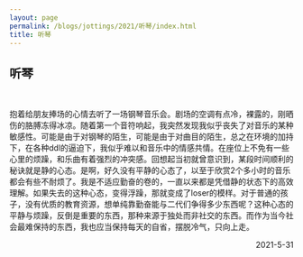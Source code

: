 ```yaml
---
layout: page
permalink: /blogs/jottings/2021/听琴/index.html
title: 听琴
---
```


## 听琴
<br>

抱着给朋友捧场的心情去听了一场钢琴音乐会。剧场的空调有点冷，裸露的，刚晒伤的胳膊冻得冰凉。随着第一个音符响起，我突然发现我似乎丧失了对音乐的某种敏感性。可能是由于对钢琴的陌生，可能是由于对曲目的陌生，总之在环境的加持下，在各种ddl的逼迫下，我似乎难以和音乐中的情感共情。在座位上不免有一些心里的烦躁，和乐曲有着强烈的冲突感。回想起当初就曾意识到，某段时间顺利的秘诀就是静的心态。是啊，好久没有平静的心态了，以至于欣赏2个多小时的音乐都会有些不耐烦了。我是不适应勤奋的卷的，一直以来都是凭借静的状态下的高效理解。如果失去的这种心态，变得浮躁，那就变成了loser的模样。对于普通的孩子，没有优质的教育资源，想单纯靠勤奋能与二代们争得多少东西呢？这种心态的平静与烦躁，反倒是重要的东西，那种来源于独处而非社交的东西。而作为当今社会最难保持的东西，我也应当保持每天的自省，摆脱冷气，只向上走。

<p align="right">2021-5-31</p>
